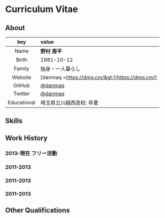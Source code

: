 # Curriculum Vitae

## About

|key|value|
|:--:|:---|
|Name|__野村 周平__|
|Birth|1981-10-12|
|Family|独身・一人暮らし|
|Website|[danmaq &lt;https://dmq.cm/&gt;](https://dmq.cm/)|
|GitHub|[@danmaq](https://github.com/danmaq)|
|Twitter|[@danmaq](https://twitter.com/danmaq)|
|Educational|埼玉県立川越西高校: 卒業|

## Skills

## Work History

### 2013-現在 フリー活動

### 2011-2013 

### 2011-2013 

### 2011-2013 

## Other Qualifications

